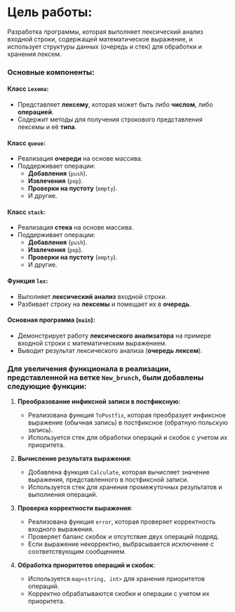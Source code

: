 # Цель работы:
Разработка программы, которая выполняет лексический анализ входной строки, содержащей математическое выражение, и использует структуры данных (очередь и стек) для обработки и хранения лексем.
### Основные компоненты:

#### **Класс `Lexema`**:
- Представляет **лексему**, которая может быть либо **числом**, либо **операцией**.
- Содержит методы для получения строкового представления лексемы и её **типа**.

#### **Класс `queue`**:
- Реализация **очереди** на основе массива.
- Поддерживает операции:
  - **Добавления** (`push`).
  - **Извлечения** (`pop`).
  - **Проверки на пустоту** (`empty`).
  - И другие.

#### **Класс `stack`**:
- Реализация **стека** на основе массива.
- Поддерживает операции:
  - **Добавления** (`push`).
  - **Извлечения** (`pop`).
  - **Проверки на пустоту** (`empty`).
  - И другие.

#### **Функция `lex`**:
- Выполняет **лексический анализ** входной строки.
- Разбивает строку на **лексемы** и помещает их в **очередь**.

#### **Основная программа (`main`)**:
- Демонстрирует работу **лексического анализатора** на примере входной строки с математическим выражением.
- Выводит результат лексического анализа (**очередь лексем**).

### Для увеличения функционала в реализации, представленной на ветке `New_brunch`, были добавлены следующие функции:

1. **Преобразование инфиксной записи в постфиксную**:
   - Реализована функция `ToPostfix`, которая преобразует инфиксное выражение (обычная запись) в постфиксное (обратную польскую запись).
   - Используется стек для обработки операций и скобок с учетом их приоритета.

2. **Вычисление результата выражения**:
   - Добавлена функция `Calculate`, которая вычисляет значение выражения, представленного в постфиксной записи.
   - Используется стек для хранения промежуточных результатов и выполнения операций.

3. **Проверка корректности выражения**:
   - Реализована функция `error`, которая проверяет корректность входного выражения.
   - Проверяет баланс скобок и отсутствие двух операций подряд.
   - Если выражение некорректно, выбрасывается исключение с соответствующим сообщением.

4. **Обработка приоритетов операций и скобок**:
   - Используется `map<string, int>` для хранения приоритетов операций.
   - Корректно обрабатываются скобки и операции с учетом их приоритета.
